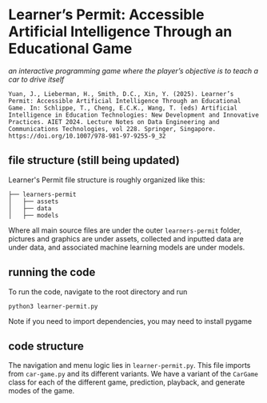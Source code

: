 # Learner’s Permit: Accessible Artificial Intelligence Through an Educational Game
*an interactive programming game where the player’s objective is to teach a car to drive itself*

```
Yuan, J., Lieberman, H., Smith, D.C., Xin, Y. (2025). Learner’s Permit: Accessible Artificial Intelligence Through an Educational Game. In: Schlippe, T., Cheng, E.C.K., Wang, T. (eds) Artificial Intelligence in Education Technologies: New Development and Innovative Practices. AIET 2024. Lecture Notes on Data Engineering and Communications Technologies, vol 228. Springer, Singapore. https://doi.org/10.1007/978-981-97-9255-9_32
```


## file structure (still being updated)
Learner's Permit file structure is roughly organized like this:
```
├── learners-permit
│   ├── assets
│   ├── data
│   ├── models
```

Where all main source files are under the outer `learners-permit` folder, pictures and graphics are under assets, collected and inputted data are under data, and associated machine learning models are under models.

## running the code
To run the code, navigate to the root directory and run
```
python3 learner-permit.py
```

Note if you need to import dependencies, you may need to install pygame

## code structure
The navigation and menu logic lies in `learner-permit.py`. This file imports from `car-game.py` and its different variants. We have a variant of the `CarGame` class for each of the different game, prediction, playback, and generate modes of the game. 
